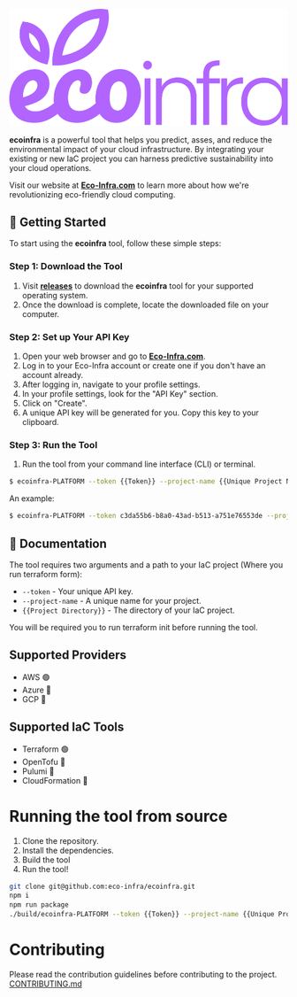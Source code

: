 ![Eco-Infra Logo](./logo.svg)

**ecoinfra** is a powerful tool that helps you predict, asses, and reduce the environmental impact of your cloud
infrastructure.
By integrating your existing or new IaC project you can harness predictive sustainability into your cloud operations.

Visit our website at [**Eco-Infra.com**](https://eco-infra.com) to learn more about how we're revolutionizing
eco-friendly cloud computing.

## 🚀 Getting Started

To start using the **ecoinfra** tool, follow these simple steps:

### Step 1: Download the Tool

1. Visit [**releases**](https://github.com/eco-infra/cli-tool/releases) to download the **ecoinfra** tool for your
   supported operating system.
2. Once the download is complete, locate the downloaded file on your computer.

### Step 2: Set up Your API Key

1. Open your web browser and go to [**Eco-Infra.com**](https://eco-infra.com).
2. Log in to your Eco-Infra account or create one if you don't have an account already.
3. After logging in, navigate to your profile settings.
4. In your profile settings, look for the "API Key" section.
5. Click on "Create".
6. A unique API key will be generated for you. Copy this key to your clipboard.

### Step 3: Run the Tool

1. Run the tool from your command line interface (CLI) or terminal.

```bash
$ ecoinfra-PLATFORM --token {{Token}} --project-name {{Unique Project Name}} {{Project Directory}}
```

An example:

```bash
$ ecoinfra-PLATFORM --token c3da55b6-b8a0-43ad-b513-a751e76553de --project-name "Production Account" ./prod
```

## 📖 Documentation

The tool requires two arguments and a path to your IaC project (Where you run terraform form):

- `--token` - Your unique API key.
- `--project-name` - A unique name for your project.
- `{{Project Directory}}` - The directory of your IaC project.

You will be required you to run terraform init before running the tool.

## Supported Providers

- AWS 🟢
- Azure 🔴
- GCP 🔴

## Supported IaC Tools

- Terraform 🟢
- OpenTofu 🔴
- Pulumi 🔴
- CloudFormation 🔴

# Running the tool from source
1. Clone the repository.
2. Install the dependencies.
3. Build the tool
4. Run the tool!

```bash
git clone git@github.com:eco-infra/ecoinfra.git 
npm i
npm run package
./build/ecoinfra-PLATFORM --token {{Token}} --project-name {{Unique Project Name}} {{Project Directory}}
```

# Contributing
Please read the contribution guidelines before contributing to the project. [CONTRIBUTING.md](./CONTRIBUTING.md)